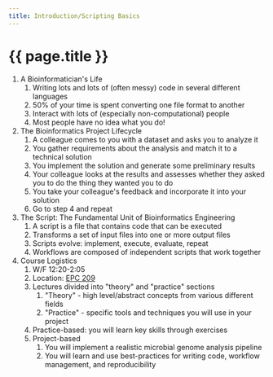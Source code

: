 ```yaml
---
title: Introduction/Scripting Basics
---
```


# {{ page.title }}

1. A Bioinformatician's Life
    1. Writing lots and lots of (often messy) code in several different languages
    2. 50% of your time is spent converting one file format to another
    3. Interact with lots of (especially non-computational) people
    4. Most people have no idea what you do!
2. The Bioinformatics Project Lifecycle
    1. A colleague comes to you with a dataset and asks you to analyze it
    2. You gather requirements about the analysis and match it to a technical solution
    3. You implement the solution and generate some preliminary results
    4. Your colleague looks at the results and assesses whether they asked you to do
       the thing they wanted you to do
    5. You take your colleague's feedback and incorporate it into your solution
    6. Go to step 4 and repeat
3. The Script: The Fundamental Unit of Bioinformatics Engineering
    1. A script is a file that contains code that can be executed
    2. Transforms a set of input files into one or more output files
    3. Scripts evolve: implement, execute, evaluate, repeat
    4. Workflows are composed of independent scripts that work together
4. Course Logistics
    1. W/F 12:20-2:05
    2. Location: [EPC 209](https://www.bu.edu/cpo/project/engineering-product-innovation-center/)
    3. Lectures divided into "theory" and "practice" sections
        1. "Theory" - high level/abstract concepts from various different fields
        2. "Practice" - specific tools and techniques you will use in your project
    4. Practice-based: you will learn key skills through exercises
    5. Project-based
        1. You will implement a realistic microbial genome analysis pipeline
        2. You will learn and use best-practices for writing code, workflow management,
           and reproducibility
